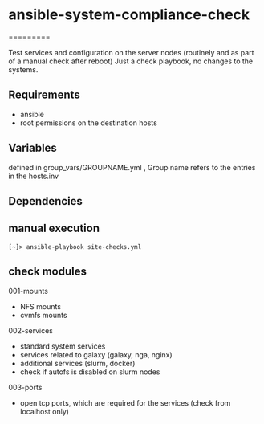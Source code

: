 # ansible-system-compliance-check
=========

Test services and configuration on the server nodes (routinely and as part of a manual check after reboot)
Just a check playbook, no changes to the systems.





Requirements
------------
- ansible
- root permissions on the destination hosts


Variables
--------------
defined in group_vars/GROUPNAME.yml , Group name refers to the entries in the hosts.inv


Dependencies
------------

manual execution
----------------


```
[~]> ansible-playbook site-checks.yml
```



check modules
----------------

001-mounts

- NFS mounts
- cvmfs mounts


002-services

- standard system services
- services related to galaxy (galaxy, nga, nginx)
- additional services (slurm, docker)
- check if autofs is disabled on slurm nodes



003-ports

- open tcp ports, which are required for the services (check from localhost only)
